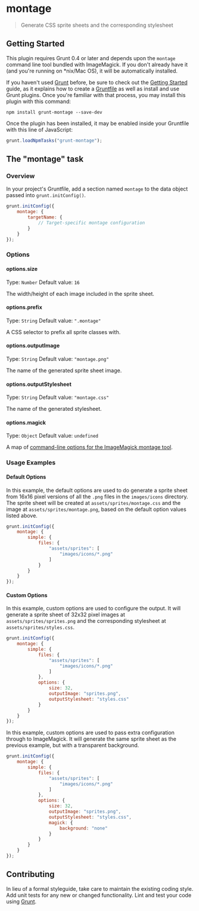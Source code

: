 # montage

> Generate CSS sprite sheets and the corresponding stylesheet

## Getting Started
This plugin requires Grunt 0.4 or later and depends upon the `montage` command line tool bundled with ImageMagick. If you don't already have it (and you're running on *nix/Mac OS), it will be automatically installed.

If you haven't used [Grunt](http://gruntjs.com/) before, be sure to check out the [Getting Started](http://gruntjs.com/getting-started) guide, as it explains how to create a [Gruntfile](http://gruntjs.com/sample-gruntfile) as well as install and use Grunt plugins. Once you're familiar with that process, you may install this plugin with this command:

```shell
npm install grunt-montage --save-dev
```

Once the plugin has been installed, it may be enabled inside your Gruntfile with this line of JavaScript:

```js
grunt.loadNpmTasks("grunt-montage");
```

## The "montage" task

### Overview
In your project's Gruntfile, add a section named `montage` to the data object passed into `grunt.initConfig()`.

```js
grunt.initConfig({
    montage: {
        targetName: {
            // Target-specific montage configuration
        }
    }
});
```

### Options

#### options.size
Type: `Number`
Default value: `16`

The width/height of each image included in the sprite sheet.

#### options.prefix
Type: `String`
Default value: `".montage"`

A CSS selector to prefix all sprite classes with.

#### options.outputImage
Type: `String`
Default value: `"montage.png"`

The name of the generated sprite sheet image.

#### options.outputStylesheet
Type: `String`
Default value: `"montage.css"`

The name of the generated stylesheet.

#### options.magick
Type: `Object`
Default value: `undefined`

A map of [command-line options for the ImageMagick montage tool](http://www.imagemagick.org/script/montage.php).

### Usage Examples

#### Default Options
In this example, the default options are used to do generate a sprite sheet from 16x16 pixel versions of all the `.png` files in the `images/icons` directory. The sprite sheet will be created at `assets/sprites/montage.css` and the image at `assets/sprites/montage.png`, based on the default option values listed above.

```js
grunt.initConfig({
    montage: {
        simple: {
            files: {
                "assets/sprites": [
                    "images/icons/*.png"
                ]
            }
        }
    }
});
```

#### Custom Options
In this example, custom options are used to configure the output. It will generate a sprite sheet of 32x32 pixel images at `assets/sprites/sprites.png` and the corresponding stylesheet at `assets/sprites/styles.css`.

```js
grunt.initConfig({
    montage: {
        simple: {
            files: {
                "assets/sprites": [
                    "images/icons/*.png"
                ]
            },
            options: {
                size: 32,
                outputImage: "sprites.png",
                outputStylesheet: "styles.css"
            }
        }
    }
});
```

In this example, custom options are used to pass extra configuration through to ImageMagick. It will generate the same sprite sheet as the previous example, but with a transparent background.

```js
grunt.initConfig({
    montage: {
        simple: {
            files: {
                "assets/sprites": [
                    "images/icons/*.png"
                ]
            },
            options: {
                size: 32,
                outputImage: "sprites.png",
                outputStylesheet: "styles.css",
                magick: {
                    background: "none"
                }
            }
        }
    }
});
```

## Contributing
In lieu of a formal styleguide, take care to maintain the existing coding style. Add unit tests for any new or changed functionality. Lint and test your code using [Grunt](http://gruntjs.com/).